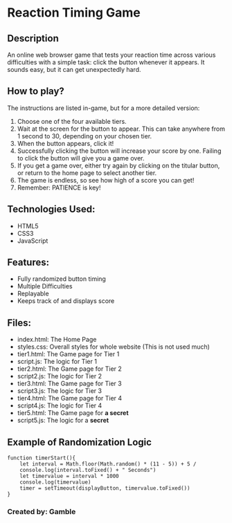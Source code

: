 # Reaction Timing Game
## Description
An online web browser game that tests your reaction time across various difficulties with a simple task: click the button whenever it appears. It sounds easy, but it can get unexpectedly hard.
## How to play?
The instructions are listed in-game, but for a more detailed version:
1. Choose one of the four available tiers.
2. Wait at the screen for the button to appear. This can take anywhere from 1 second to 30, depending on your chosen tier.
3. When the button appears, click it!
4. Successfully clicking the button will increase your score by one. Failing to click the button will give you a game over.
5. If you get a game over, either try again by clicking on the titular button, or return to the home page to select another tier.
6. The game is endless, so see how high of a score you can get!
7. Remember: PATIENCE is key!
## Technologies Used:
- HTML5
- CSS3
- JavaScript
## Features:
- Fully randomized button timing
- Multiple Difficulties
- Replayable
- Keeps track of and displays score
## Files:
- index.html: The Home Page
- styles.css: Overall styles for whole website (This is not used much)
- tier1.html: The Game page for Tier 1
- script.js: The logic for Tier 1
- tier2.html: The Game page for Tier 2
- script2.js: The logic for Tier 2
- tier3.html: The Game page for Tier 3
- script3.js: The logic for Tier 3
- tier4.html: The Game page for Tier 4
- script4.js: The logic for Tier 4
- tier5.html: The Game page for **a secret**
- script5.js: The logic for a **secret**
## Example of Randomization Logic
```
function timerStart(){ 
    let interval = Math.floor(Math.random() * (11 - 5)) + 5 /
    console.log(interval.toFixed() + " Seconds") 
    let timervalue = interval * 1000 
    console.log(timervalue) 
    timer = setTimeout(displayButton, timervalue.toFixed())
}
```
### Created by: Gamble